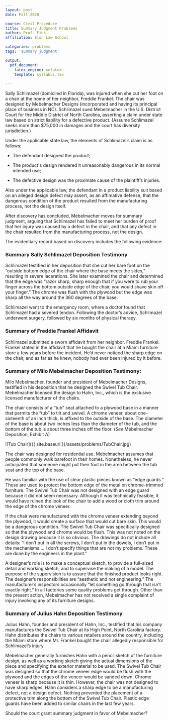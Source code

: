 ```yaml
---
layout: post 
date: Fall 2020

course: Civil Procedure 
title: Summary Judgment Problems
author: Prof. Fink
affiliation: Elon Law School 

categories: problems 
tags: 'summary judgment'

output: 
  pdf_document:
    latex_engine: xelatex
    template: syllabus.tex
  
---
```


Sally Schlimazel (domiciled in Florida), was injured when she cut her foot on a chair at the home of her neighbor, Freddie Frankel. The chair was designed by Mebelmacher Designs (incorporated and having its principal place of business in NC). Schlimazel sued Mebelmacher in the U.S. District Court for the Middle District of North Carolina, asserting a claim under state law based on strict liability for a defective product. (Assume Schlimazel seeks more than $75,000 in damages and the court has diversity jurisdiction.)

Under the applicable state law, the elements of Schlimazel’s claim is as follows:

- The defendant designed the product; 

- The product's design rendered it unreasonably dangerous in its normal intended use;

- The defective design was the proximate cause of the plaintiff’s injuries.

Also under the applicable law, the defendant in a product liability suit based on an alleged design defect may assert, as an affimative defense, that the dangerous condition of the product resulted from the manufacturing process, not the design itself. 

After discovery has concluded, Mebelmacher moves for summary judgment, arguing that Schlimazel has failed to meet her burden of proof that her injury was caused by a defect in the chair, and that any defect in the chair resulted from the manufacturing process, not the design. 

The evidentiary record based on discovery includes the following evidence: 

### Summary Sally Schlimazel Deposition Testimony

Schlimazel testified in her deposition that she cut her bare foot on the “outside bottom edge of the chair where the base meets the sides,” resulting in severe lacerations. She later examined the chair and determined that the edge was “razor sharp, sharp enough that if you were to rub your finger across the bottom outside edge of the chair, you would shave skin off your finger.” The chrome was flush with the plywood but the edge was sharp all the way around the 360 degrees of the base.

Schlimazel went to the emergency room, where a doctor found that Schlimazel had a severed tendon. Following the doctor’s advice, Schlimazel underwent surgery, followed by six months of physical therapy. 

### Summary of Freddie Frankel Affidavit 

Schlimazel submitted a sworn affidavit from her neighbor. Freddie Frankel. Frankel stated in the affidavit that he bought the chair at a Miami furniture store a few years before the incident. He’d never noticed the sharp edge on the chair, and as far as he knew, nobody had ever been injured by it before. 

### Summary of Milo Mebelmacher Deposition Testimony:

Milo Mebelmacher, founder and president of Mebelmacher Designs, testified in his deposition that he designed the Swivel Tub Chair. Mebelmacher licensed the design to Hahn, Inc., which is the exclusive licensed manufacturer of the chairs. 

The chair consists of a “tub” seat attached to a plywood base in a manner that permits the “tub” to tilt and swivel. A chrome veneer, about one-sixteenth of an inch thick, is affixed to the outside of the base. The diameter of the base is about two inches less than the diameter of the tub, and the bottom of the tub is about three inches off the floor. (_See_ Mebelmacher Deposition, Exhibit A)

![Tub Chair]({{ site.baseurl }}/assets/problems/TubChair.jpg)

The chair was designed for residential use. Mebelmacher assumes that people commonly walk barefoot in their homes. Nonetheless, he never anticipated that someone might put their foot in the area between the tub seat and the top of the base. 

He was familiar with the use of clear plastic pieces known as “edge guards.” These are used to protect the bottom edge of the metal on chrome-trimmed furniture. The Swivel Tub Chair was not designed with an edge guard because it did not seem necessary. Although it was technically feasible, it would have ruined the look of the chair to add a wood or cloth trim around the edge of the chrome veneer. 

If the chair were manufactured with the chrome veneer extending beyond the plywood, it would create a surface that would cut bare skin. This would be a dangerous condition. The Swivel Tub Chair was specifically designed so that the plywood and chrome would be flush. This was not noted on the design drawing because it is so obvious. The drawings do not include all details: “I don’t put in all the screws, I don’t put in the dowels, I don’t put in the mechanisms.... I don’t specify things that are not my problems. These are done by the engineers in the plant.”

A designer’s role is to make a conceptual sketch, to provide a full-sized detail and working sketch, and to supervise the making of a model. The purpose of the supervision is to assure that the finished product looks right. The designer’s responsibilities are “aesthetic and not engineering.” The manufacturer’s inspectors occasionally “let something go through that isn’t exactly right.” In all factories some quality problems get through. Other than the present action, Mebelmacher has not received a single complaint of injury involving any of its furniture designs.

### Summary of Julius Hahn Deposition Testimony

Julius Hahn, founder and president of Hahn, Inc., testified that his company manufactures the Swivel Tub Chair at its High Point, North Carolina factory. Hahn distributes the chairs to various retailers around the country, including the Miami store where Mr. Frankel bought the chair allegedly responsible for Schlimazel’s injury. 

Mebelmacher generally furnishes Hahn with a pencil sketch of the furniture design, as well as a working sketch giving the actual dimensions of the piece and specifying the exterior material to be used. The Swivel Tub Chair was designed so that the chrome veneer edge would be flush with the plywood and the edges of the veneer would be sanded down. Chrome veneer is sharp because it is thin. However, the chair was not designed to have sharp edges. Hahn considers a sharp edge to be a manufacturing defect, not a design defect. Nothing prevented the placement of a protective trim along the bottom of the Swivel Tub Chair. Plastic edge guards have been added to similar chairs in the last few years.

Should the court grant summary judgment in favor of Mebelmacher?
